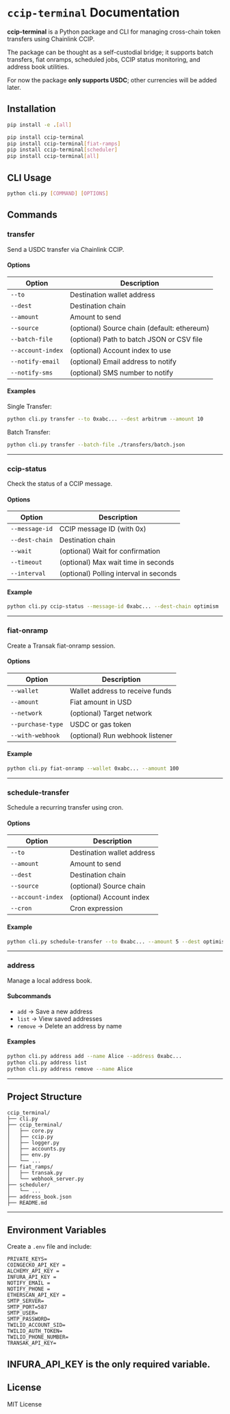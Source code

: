 # `ccip-terminal` Documentation

**ccip-terminal** is a Python package and CLI for managing cross-chain token transfers using Chainlink CCIP.

The package can be thought as a self-custodial bridge; it supports batch transfers, fiat onramps, scheduled jobs, CCIP status monitoring, and address book utilities.

For now the package **only supports USDC**; other currencies will be added later.

## Installation

```bash
pip install -e .[all]

pip install ccip-terminal
pip install ccip-terminal[fiat-ramps]
pip install ccip-terminal[scheduler]
pip install ccip-terminal[all]

```

## CLI Usage

```bash
python cli.py [COMMAND] [OPTIONS]
```

## Commands

### transfer

Send a USDC transfer via Chainlink CCIP.

#### Options

| Option            | Description                                 |
| ----------------- | ------------------------------------------- |
| `--to`            | Destination wallet address                  |
| `--dest`          | Destination chain                           |
| `--amount`        | Amount to send                              |
| `--source`        | (optional) Source chain (default: ethereum) |
| `--batch-file`    | (optional) Path to batch JSON or CSV file   |
| `--account-index` | (optional) Account index to use             |
| `--notify-email`  | (optional) Email address to notify          |
| `--notify-sms`    | (optional) SMS number to notify             |

#### Examples

Single Transfer:

```bash
python cli.py transfer --to 0xabc... --dest arbitrum --amount 10
```

Batch Transfer:

```bash
python cli.py transfer --batch-file ./transfers/batch.json
```

---

### ccip-status

Check the status of a CCIP message.

#### Options

| Option         | Description                            |
| -------------- | -------------------------------------- |
| `--message-id` | CCIP message ID (with 0x)              |
| `--dest-chain` | Destination chain                      |
| `--wait`       | (optional) Wait for confirmation       |
| `--timeout`    | (optional) Max wait time in seconds    |
| `--interval`   | (optional) Polling interval in seconds |

#### Example

```bash
python cli.py ccip-status --message-id 0xabc... --dest-chain optimism
```

---

### fiat-onramp

Create a Transak fiat-onramp session.

#### Options

| Option            | Description                     |
| ----------------- | ------------------------------- |
| `--wallet`        | Wallet address to receive funds |
| `--amount`        | Fiat amount in USD              |
| `--network`       | (optional) Target network       |
| `--purchase-type` | USDC or gas token               |
| `--with-webhook`  | (optional) Run webhook listener |

#### Example

```bash
python cli.py fiat-onramp --wallet 0xabc... --amount 100
```

---

### schedule-transfer

Schedule a recurring transfer using cron.

#### Options

| Option            | Description                |
| ----------------- | -------------------------- |
| `--to`            | Destination wallet address |
| `--amount`        | Amount to send             |
| `--dest`          | Destination chain          |
| `--source`        | (optional) Source chain    |
| `--account-index` | (optional) Account index   |
| `--cron`          | Cron expression            |

#### Example

```bash
python cli.py schedule-transfer --to 0xabc... --amount 5 --dest optimism --cron "0 9 * * *"
```

---

### address

Manage a local address book.

#### Subcommands

- `add` → Save a new address
- `list` → View saved addresses
- `remove` → Delete an address by name

#### Examples

```bash
python cli.py address add --name Alice --address 0xabc...
python cli.py address list
python cli.py address remove --name Alice
```

---

## Project Structure

```
ccip_terminal/
├── cli.py
├── ccip_terminal/
│   ├── core.py
│   ├── ccip.py
│   ├── logger.py
│   ├── accounts.py
│   ├── env.py
│   └── ...
├── fiat_ramps/
│   ├── transak.py
│   └── webhook_server.py
├── scheduler/
│   └── ...
├── address_book.json
├── README.md
```

---

## Environment Variables

Create a `.env` file and include:

```
PRIVATE_KEYS=
COINGECKO_API_KEY =
ALCHEMY_API_KEY =
INFURA_API_KEY =
NOTIFY_EMAIL =
NOTIFY_PHONE =
ETHERSCAN_API_KEY =
SMTP_SERVER=
SMTP_PORT=587
SMTP_USER=
SMTP_PASSWORD=
TWILIO_ACCOUNT_SID=
TWILIO_AUTH_TOKEN=
TWILIO_PHONE_NUMBER=
TRANSAK_API_KEY=
```

## INFURA_API_KEY is the only required variable.

## License

MIT License
